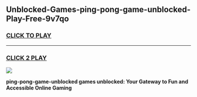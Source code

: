 
## Unblocked-Games-ping-pong-game-unblocked-Play-Free-9v7qo
<h3>
<a href="https://premium76.site?title=ping-pong-game-unblocked&ref=10A">CLICK TO PLAY</a></h3>
<hr>

<h3>
<a href="https://premium76.site?title=ping-pong-game-unblocked&ref=10A">CLICK 2 PLAY</a>
  
</h3>

<a href="https://premium76.site?title=ping-pong-game-unblocked&ref=10A"><img src="https://clearcache.store/games.png"></a>


**ping-pong-game-unblocked games unblocked: Your Gateway to Fun and Accessible Online Gaming**

